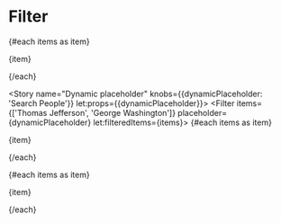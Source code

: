<script lang="ts">
  import { Story } from 'kitbook';
  import Filter from "./Filter.svelte";
</script>

# Filter

<Story useSandbox={false}>
  <Filter items={['this', 'is', 'testing', 'with', 'words']} let:filteredItems={items}>
    {#each items as item}
      <p>{item}</p>
    {/each}
  </Filter>
</Story>

<Story name="Dynamic placeholder" knobs={{dynamicPlaceholder: 'Search People'}} let:props={{dynamicPlaceholder}}>
  <Filter items={['Thomas Jefferson', 'George Washington']} placeholder={dynamicPlaceholder} let:filteredItems={items}>
    {#each items as item}
      <p>{item}</p>
    {/each}
  </Filter>
</Story>

<Story name="Empty array">
  <Filter items={[]} let:filteredItems={items}>
    {#each items as item}
      <p>{item}</p>
    {/each}
  </Filter>
</Story>